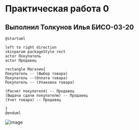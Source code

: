 # Практическая работа 0

## Выполнил Толкунов Илья БИСО-03-20
```
@startuml

left to right direction 
skinparam packageStyle rect
actor Покупатель
actor Продавец

rectangle Магазин{
Покупатель -- (Выбор товара)
Покупатель --(Оплата товара)
Покупатель -- (Упаковка товара)

(Расчет покупателя) -- Продавец
(Выдача сдачи покупателю) -- Продавец
(Учет товара) -- Продавец

}
@enduml
```


![image](https://user-images.githubusercontent.com/87472380/235157625-382fa822-0104-4b2e-b6b2-82a621f2ec99.png)
